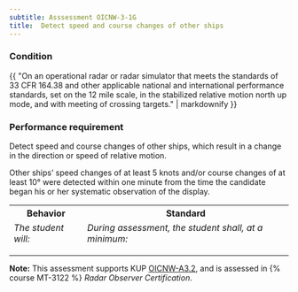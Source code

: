 ```yaml
---
subtitle: Asssessment OICNW-3-1G
title:  Detect speed and course changes of other ships
---
```




### Condition

{{ "On an operational radar or radar simulator that meets the standards of 33 CFR 164.38 and other applicable national and international performance standards, set on the 12 mile scale, in the stabilized relative motion north up mode, and with meeting of crossing targets." | markdownify }}

### Performance requirement 

<table width='100%' class='Guidelines'>
 <thead>
 <tr>
     <th class='thirty'>Behavior</th>
     <th class='seventy'>Standard</th>
 </tr>
 <tr>
     <td><em>The student will:</em></td>
     <td><em>During assessment, the student shall, at a minimum:</em></td>
 </tr>
 </thead>
 <tbody>


<!--rowstart-->

Detect speed and course changes of other ships, which result in a change in the direction or speed of relative motion.

<!--cellbreak-->

Other ships’ speed changes of at least 5 knots and/or course changes of at least 10° were detected within one minute from the time the candidate began his or her systematic observation of the display.

<!--rowend-->


 </tbody>
 </table>



*****

**Note:** This assessment supports KUP [OICNW-A3.2]({{site.baseurl}}/tables/21.html#OICNW-A3.2), and is assessed in  {% course  MT-3122 %}  *Radar Observer Certification*. 

